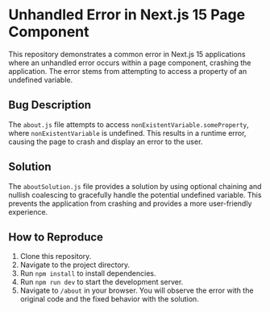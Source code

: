 # Unhandled Error in Next.js 15 Page Component

This repository demonstrates a common error in Next.js 15 applications where an unhandled error occurs within a page component, crashing the application.  The error stems from attempting to access a property of an undefined variable.

## Bug Description

The `about.js` file attempts to access `nonExistentVariable.someProperty`, where `nonExistentVariable` is undefined.  This results in a runtime error, causing the page to crash and display an error to the user.

## Solution

The `aboutSolution.js` file provides a solution by using optional chaining and nullish coalescing to gracefully handle the potential undefined variable.  This prevents the application from crashing and provides a more user-friendly experience. 

## How to Reproduce

1. Clone this repository.
2. Navigate to the project directory.
3. Run `npm install` to install dependencies.
4. Run `npm run dev` to start the development server.
5. Navigate to `/about` in your browser.  You will observe the error with the original code and the fixed behavior with the solution.
